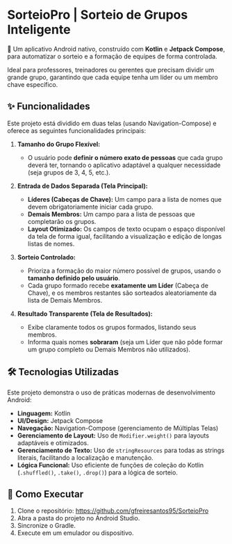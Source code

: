 # SorteioPro | Sorteio de Grupos Inteligente

🎲 Um aplicativo Android nativo, construído com **Kotlin** e **Jetpack Compose**, para automatizar o sorteio e a formação de equipes de forma controlada.

Ideal para professores, treinadores ou gerentes que precisam dividir um grande grupo, garantindo que cada equipe tenha um líder ou um membro chave específico.

## ✨ Funcionalidades

Este projeto está dividido em duas telas (usando Navigation-Compose) e oferece as seguintes funcionalidades principais:

1.  **Tamanho do Grupo Flexível:**
    * O usuário pode **definir o número exato de pessoas** que cada grupo deverá ter, tornando o aplicativo adaptável a qualquer necessidade (seja grupos de 3, 4, 5, etc.).

2.  **Entrada de Dados Separada (Tela Principal):**
    * **Líderes (Cabeças de Chave):** Um campo para a lista de nomes que devem obrigatoriamente iniciar cada grupo.
    * **Demais Membros:** Um campo para a lista de pessoas que completarão os grupos.
    * **Layout Otimizado:** Os campos de texto ocupam o espaço disponível da tela de forma igual, facilitando a visualização e edição de longas listas de nomes.

3.  **Sorteio Controlado:**
    * Prioriza a formação do maior número possível de grupos, usando o **tamanho definido pelo usuário**.
    * Cada grupo formado recebe **exatamente um Líder** (Cabeça de Chave), e os membros restantes são sorteados aleatoriamente da lista de Demais Membros.

4.  **Resultado Transparente (Tela de Resultados):**
    * Exibe claramente todos os grupos formados, listando seus membros.
    * Informa quais nomes **sobraram** (seja um Líder que não pôde formar um grupo completo ou Demais Membros não utilizados).

## 🛠️ Tecnologias Utilizadas

Este projeto demonstra o uso de práticas modernas de desenvolvimento Android:

* **Linguagem:** Kotlin
* **UI/Design:** Jetpack Compose
* **Navegação:** Navigation-Compose (gerenciamento de Múltiplas Telas)
* **Gerenciamento de Layout:** Uso de `Modifier.weight()` para layouts adaptáveis e otimizados.
* **Gerenciamento de Texto:** Uso de `stringResources` para todas as strings literais, facilitando a localização e manutenção.
* **Lógica Funcional:** Uso eficiente de funções de coleção do Kotlin (`.shuffled()`, `.take()`, `.drop()`) para a lógica de sorteio.

## 🚀 Como Executar

1.  Clone o repositório: https://github.com/gfreiresantos95/SorteioPro
2.  Abra a pasta do projeto no Android Studio.
3.  Sincronize o Gradle.
4.  Execute em um emulador ou dispositivo.
